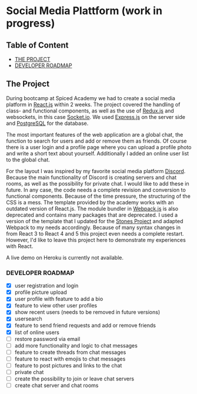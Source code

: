 # Social Media Plattform (work in progress)

## Table of Content

-   [THE PROJECT](#the-project)
-   [DEVELOPER ROADMAP](#roadmap)

## The Project <a href="the-project"></a>

During bootcamp at Spiced Academy we had to create a social media platform in [React.js](https://reactjs.org/) within 2 weeks. The project covered the handling of class- and functional components, as well as the use of [Redux.js](https://redux.js.org/) and websockets, in this case [Socket.io](https://socket.io/). We used [Express.js](https://expressjs.com/) on the server side and [PostgreSQL](https://www.postgresql.org/) for the database.

The most important features of the web application are a global chat, the function to search for users and add or remove them as friends. Of course there is a user login and a profile page where you can upload a profile photo and write a short text about yourself. Additionally I added an online user list to the global chat.

For the layout I was inspired by my favorite social media platform [Discord](https://discord.com). Because the main functionality of Discord is creating servers and chat rooms, as well as the possibility for private chat. I would like to add these in future. In any case, the code needs a complete revision and conversion to functional components. Because of the time pressure, the structuring of the CSS is a mess. The template provided by the academy works with an outdated version of React.js. The module bundler in [Webpack.js](https://webpack.js.org) is also deprecated and contains many packages that are deprecated. I used a version of the template that I updated for the [Stones Project](https://github.com/sirPixieJerry/stones_project) and adapted Webpack to my needs accordingly. Because of many syntax changes in from React 3 to React 4 and 5 this project even needs a complete restart. However, I'd like to leave this project here to demonstrate my experiences with React.

A live demo on Heroku is currently not available.

### DEVELOPER ROADMAP <a name="roadmap"></a>

-   [x] user registration and login
-   [x] profile picture upload
-   [x] user profile with feature to add a bio
-   [x] feature to view other user profiles
-   [x] show recent users (needs to be removed in future versions)
-   [x] usersearch
-   [x] feature to send friend requests and add or remove friends
-   [x] list of online users
-   [ ] restore password via email
-   [ ] add more functionality and logic to chat messages
-   [ ] feature to create threads from chat messages
-   [ ] feature to react with emojis to chat messages
-   [ ] feature to post pictures and links to the chat
-   [ ] private chat
-   [ ] create the possibility to join or leave chat servers
-   [ ] create chat server and chat rooms
